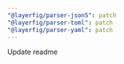 ```yaml
---
"@layerfig/parser-json5": patch
"@layerfig/parser-toml": patch
"@layerfig/parser-yaml": patch
---
```


Update readme
